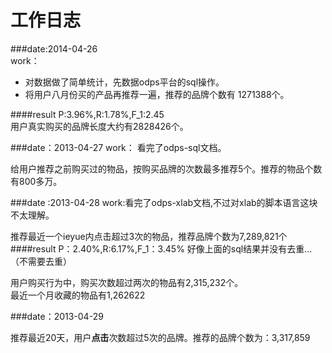 工作日志
======
###date:2014-04-26     
work：   

* 对数据做了简单统计，先数据odps平台的sql操作。    
* 将用户八月份买的产品再推荐一遍，推荐的品牌个数有  1271388个。

####result
P:3.96%,R:1.78%,F_1:2.45    
用户真实购买的品牌长度大约有2828426个。


###date：2013-04-27
work：
看完了odps-sql文档。

给用户推荐之前购买过的物品，按购买品牌的次数最多推荐5个。推荐的物品个数有800多万。

###date :2013-04-28
work:看完了odps-xlab文档,不过对xlab的脚本语言这块不太理解。 

推荐最近一个ieyue内点击超过3次的物品，推荐品牌个数为7,289,821个 
####result
P：2.40%,R:6.17%,F_1：3.45%
好像上面的sql结果并没有去重...（不需要去重）

用户购买行为中，购买次数超过两次的物品有2,315,232个。   
最近一个月收藏的物品有1,262622

###date：2013-04-29  

推荐最近20天，用户**点击**次数超过5次的品牌。推荐的品牌个数为：3,317,859

